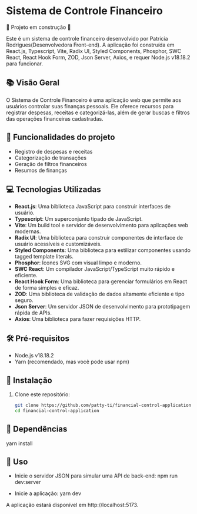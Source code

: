 # Sistema de Controle Financeiro

:construction: Projeto em construção :construction:

Este é um sistema de controle financeiro desenvolvido por Patricia Rodrigues(Desenvolvedora Front-end). A aplicação foi construída em React.js, Typescript, Vite, Radix UI, Styled Components, Phosphor, SWC React, React Hook Form, ZOD, Json Server, Axios, e requer Node.js v18.18.2 para funcionar.

## :books: Visão Geral

O Sistema de Controle Financeiro é uma aplicação web que permite aos usuários controlar suas finanças pessoais. Ele oferece recursos para registrar despesas, receitas e categorizá-las, além de gerar buscas e filtros das operações financeiras cadastradas.

## :hammer: Funcionalidades do projeto

- Registro de despesas e receitas
- Categorização de transações
- Geração de filtros financeiros
- Resumos de finanças

## :computer: Tecnologias Utilizadas

- **React.js**: Uma biblioteca JavaScript para construir interfaces de usuário.
- **Typescript**: Um superconjunto tipado de JavaScript.
- **Vite**: Um build tool e servidor de desenvolvimento para aplicações web modernas.
- **Radix UI**: Uma biblioteca para construir componentes de interface de usuário acessíveis e customizáveis.
- **Styled Components**: Uma biblioteca para estilizar componentes usando tagged template literals.
- **Phosphor**: Ícones SVG com visual limpo e moderno.
- **SWC React**: Um compilador JavaScript/TypeScript muito rápido e eficiente.
- **React Hook Form**: Uma biblioteca para gerenciar formulários em React de forma simples e eficaz.
- **ZOD**: Uma biblioteca de validação de dados altamente eficiente e tipo seguro.
- **Json Server**: Um servidor JSON de desenvolvimento para prototipagem rápida de APIs.
- **Axios**: Uma biblioteca para fazer requisições HTTP.

## 🛠️ Pré-requisitos

- Node.js v18.18.2
- Yarn (recomendado, mas você pode usar npm)

## :scroll: Instalação

1. Clone este repositório:

   ```bash
   git clone https://github.com/patty-ti/financial-control-application.git
   cd financial-control-application
   ```

## :paperclip: Dependências

yarn install

## :file_folder: Uso

- Inicie o servidor JSON para simular uma API de back-end: npm run dev:server

- Inicie a aplicação: yarn dev

A aplicação estará disponível em http://localhost:5173.
